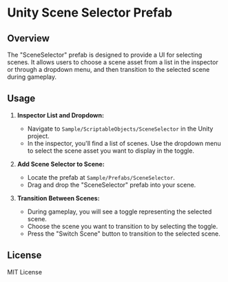 # Unity Scene Selector Prefab

## Overview

The "SceneSelector" prefab is designed to provide a UI for selecting scenes. 
It allows users to choose a scene asset from a list in the inspector or through a dropdown menu, and then transition to the selected scene during gameplay.

## Usage

1. **Inspector List and Dropdown:**
   - Navigate to `Sample/ScriptableObjects/SceneSelector` in the Unity project.
   - In the inspector, you'll find a list of scenes. Use the dropdown menu to select the scene asset you want to display in the toggle.

2. **Add Scene Selector to Scene:**
   - Locate the prefab at `Sample/Prefabs/SceneSelector`.
   - Drag and drop the "SceneSelector" prefab into your scene.

3. **Transition Between Scenes:**
   - During gameplay, you will see a toggle representing the selected scene.
   - Choose the scene you want to transition to by selecting the toggle.
   - Press the "Switch Scene" button to transition to the selected scene.

## License
MIT License
